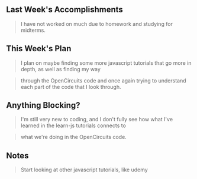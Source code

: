 ## Last Week's Accomplishments

> I have not worked on much due to homework and studying for midterms.

## This Week's Plan

> I plan on maybe finding some more javascript tutorials that go more in depth, as well as finding my way

> through the OpenCircuits code and once again trying to understand each part of the code that I look through.

## Anything Blocking?

> I'm still very new to coding, and I don't fully see how what I've learned in the learn-js tutorials connects to

> what we're doing in the OpenCircuits code.

## Notes

> Start looking at other javascript tutorials, like udemy
